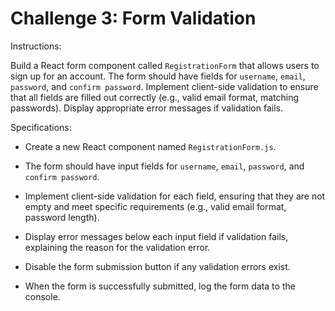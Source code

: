 # Challenge 3: Form Validation

Instructions: 

Build a React form component called `RegistrationForm` that allows users to sign up for an account. The form should have fields for `username`, `email`, `password`, and `confirm password`. Implement client-side validation to ensure that all fields are filled out correctly (e.g., valid email format, matching passwords). Display appropriate error messages if validation fails. 

 

Specifications: 

- Create a new React component named `RegistrationForm.js`. 

- The form should have input fields for `username`, `email`, `password`, and `confirm password`. 

- Implement client-side validation for each field, ensuring that they are not empty and meet specific requirements (e.g., valid email format, password length). 

- Display error messages below each input field if validation fails, explaining the reason for the validation error. 

- Disable the form submission button if any validation errors exist. 

- When the form is successfully submitted, log the form data to the console. 
